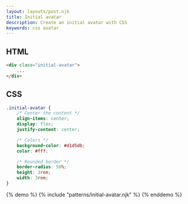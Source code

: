 ```yaml
---
layout: layouts/post.njk
title: Initial avatar
description: Create an initial avatar with CSS
keywords: css avatar
---
```


## HTML

```html
<div class="initial-avatar">
    ...
</div>
```

## CSS

```css
.initial-avatar {
    /* Center the content */
    align-items: center;
    display: flex;
    justify-content: center;

    /* Colors */
    background-color: #d1d5db;
    color: #fff;

    /* Rounded border */
    border-radius: 50%;
    height: 3rem;
    width: 3rem;
}
```

{% demo %}
{% include "patterns/initial-avatar.njk" %}
{% enddemo %}
